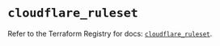 # `cloudflare_ruleset`

Refer to the Terraform Registry for docs: [`cloudflare_ruleset`](https://registry.terraform.io/providers/cloudflare/cloudflare/4.35.0/docs/resources/ruleset).
